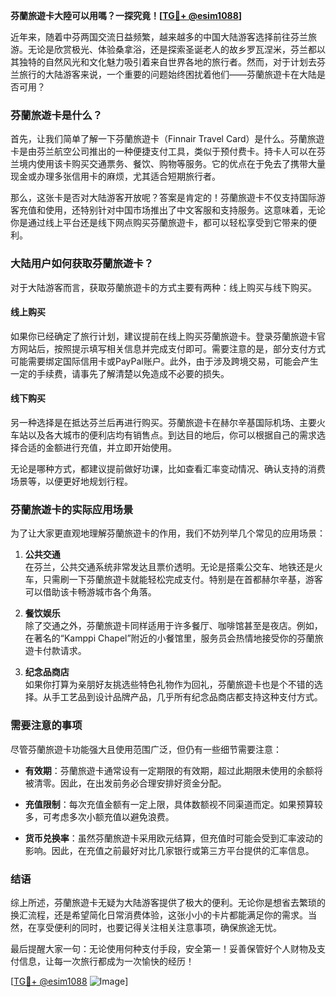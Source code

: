 **芬蘭旅遊卡大陸可以用嗎？一探究竟！[[TG💪+ @esim1088](https://t.me/s/esim1088)]**

近年来，随着中芬两国交流日益频繁，越来越多的中国大陆游客选择前往芬兰旅游。无论是欣赏极光、体验桑拿浴，还是探索圣诞老人的故乡罗瓦涅米，芬兰都以其独特的自然风光和文化魅力吸引着来自世界各地的旅行者。然而，对于计划去芬兰旅行的大陆游客来说，一个重要的问题始终困扰着他们——芬蘭旅遊卡在大陆是否可用？

### 芬蘭旅遊卡是什么？

首先，让我们简单了解一下芬蘭旅遊卡（Finnair Travel Card）是什么。芬蘭旅遊卡是由芬兰航空公司推出的一种便捷支付工具，类似于预付费卡。持卡人可以在芬兰境内使用该卡购买交通票务、餐饮、购物等服务。它的优点在于免去了携带大量现金或办理多张信用卡的麻烦，尤其适合短期旅行者。

那么，这张卡是否对大陆游客开放呢？答案是肯定的！芬蘭旅遊卡不仅支持国际游客充值和使用，还特别针对中国市场推出了中文客服和支持服务。这意味着，无论你是通过线上平台还是线下网点购买芬蘭旅遊卡，都可以轻松享受到它带来的便利。

### 大陆用户如何获取芬蘭旅遊卡？

对于大陆游客而言，获取芬蘭旅遊卡的方式主要有两种：线上购买与线下购买。

#### 线上购买
如果你已经确定了旅行计划，建议提前在线上购买芬蘭旅遊卡。登录芬蘭旅遊卡官方网站后，按照提示填写相关信息并完成支付即可。需要注意的是，部分支付方式可能需要绑定国际信用卡或PayPal账户。此外，由于涉及跨境交易，可能会产生一定的手续费，请事先了解清楚以免造成不必要的损失。

#### 线下购买
另一种选择是在抵达芬兰后再进行购买。芬蘭旅遊卡在赫尔辛基国际机场、主要火车站以及各大城市的便利店均有销售点。到达目的地后，你可以根据自己的需求选择合适的金额进行充值，并立即开始使用。

无论是哪种方式，都建议提前做好功课，比如查看汇率变动情况、确认支持的消费场景等，以便更好地规划行程。

### 芬蘭旅遊卡的实际应用场景

为了让大家更直观地理解芬蘭旅遊卡的作用，我们不妨列举几个常见的应用场景：

1. **公共交通**  
   在芬兰，公共交通系统非常发达且票价透明。无论是搭乘公交车、地铁还是火车，只需刷一下芬蘭旅遊卡就能轻松完成支付。特别是在首都赫尔辛基，游客可以借助该卡畅游城市各个角落。

2. **餐饮娱乐**  
   除了交通之外，芬蘭旅遊卡同样适用于许多餐厅、咖啡馆甚至是夜店。例如，在著名的“Kamppi Chapel”附近的小餐馆里，服务员会热情地接受你的芬蘭旅遊卡付款请求。

3. **纪念品商店**  
   如果你打算为亲朋好友挑选些特色礼物作为回礼，芬蘭旅遊卡也是个不错的选择。从手工艺品到设计品牌产品，几乎所有纪念品商店都支持这种支付方式。

### 需要注意的事项

尽管芬蘭旅遊卡功能强大且使用范围广泛，但仍有一些细节需要注意：

- **有效期**：芬蘭旅遊卡通常设有一定期限的有效期，超过此期限未使用的余额将被清零。因此，在出发前务必合理安排好资金分配。
  
- **充值限制**：每次充值金额有一定上限，具体数额视不同渠道而定。如果预算较多，可考虑多次小额充值以避免浪费。

- **货币兑换率**：虽然芬蘭旅遊卡采用欧元结算，但充值时可能会受到汇率波动的影响。因此，在充值之前最好对比几家银行或第三方平台提供的汇率信息。

### 结语

综上所述，芬蘭旅遊卡无疑为大陆游客提供了极大的便利。无论你是想省去繁琐的换汇流程，还是希望简化日常消费体验，这张小小的卡片都能满足你的需求。当然，在享受便利的同时，也要记得关注相关注意事项，确保旅途无忧。

最后提醒大家一句：无论使用何种支付手段，安全第一！妥善保管好个人财物及支付信息，让每一次旅行都成为一次愉快的经历！

[[TG💪+ @esim1088](https://t.me/s/esim1088) ![Image](https://i.postimg.cc/4NQfJmqS/Snipaste-2025-05-13-00-14-12.png)]